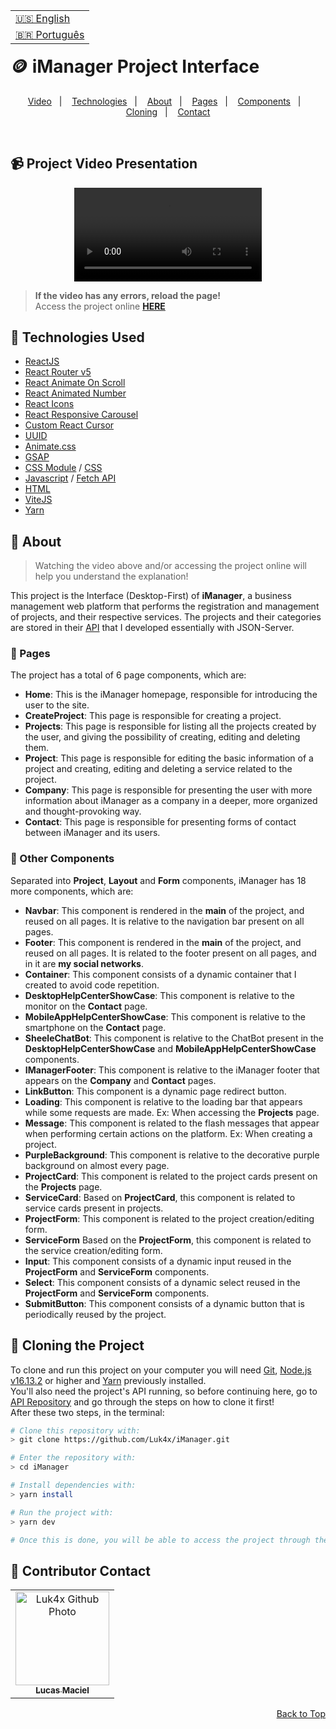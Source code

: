 <table align="right">
  <tr>
    <td>
      <a href="readme-en.md">🇺🇸 English</a>
    </td>
  </tr>
  <tr>
    <td>
      <a href="README.md">🇧🇷 Português</a>
    </td>
  </tr>
</table>
<br>

# 🪙 iManager Project Interface

<p align="center">
  <a href="#-project-video-presentation">Video</a>&nbsp;&nbsp;&nbsp;|&nbsp;&nbsp;&nbsp;
  <a href="#-technologies-used">Technologies</a>&nbsp;&nbsp;&nbsp;|&nbsp;&nbsp;&nbsp;
  <a href="#-about">About</a>&nbsp;&nbsp;&nbsp;|&nbsp;&nbsp;&nbsp;
  <a href="#-pages">Pages</a>&nbsp;&nbsp;&nbsp;|&nbsp;&nbsp;&nbsp;
  <a href="#-other-components">Components</a>&nbsp;&nbsp;&nbsp;|&nbsp;&nbsp;&nbsp;
  <a href="#-cloning-the-project">Cloning</a>&nbsp;&nbsp;&nbsp;|&nbsp;&nbsp;&nbsp;
  <a href="#-contributor-contact">Contact</a>
</p>
<br>

## 📹 Project Video Presentation
<div align="center">
  <video src="https://user-images.githubusercontent.com/86276393/193448357-c566da3f-dc11-4cc6-b9bb-c28579e27168.mp4">
</div>

> **If the video has any errors, reload the page!**<br>
> Access the project online **[HERE](https://luk4x-imanager.netlify.app/)**

## 🚀 Technologies Used

-   [ReactJS](https://pt-br.reactjs.org)
-   [React Router v5](https://v5.reactrouter.com/web/guides/quick-start)
-   [React Animate On Scroll](https://www.npmjs.com/package/react-animate-on-scroll)
-   [React Animated Number](https://yarnpkg.com/package/react-animated-number)
-   [React Icons](https://react-icons.github.io/react-icons/)
-   [React Responsive Carousel](https://yarnpkg.com/package/react-responsive-carousel)
-   [Custom React Cursor](https://ajmnz.github.io/custom-cursor-react/)
-   [UUID](https://www.uuidgenerator.net/)
-   [Animate.css](https://animate.style/)
-   [GSAP](https://greensock.com/docs/v3/Installation)
-   [CSS Module](https://github.com/css-modules/css-modules) / [CSS](https://developer.mozilla.org/en-US/docs/Web/CSS)
-   [Javascript](https://developer.mozilla.org/en-US/docs/Web/JavaScript) / [Fetch API](https://developer.mozilla.org/en-US/docs/Web/API/Fetch_API)
-   [HTML](https://developer.mozilla.org/en-US/docs/Web/HTML)
-   [ViteJS](https://vitejs.dev/)
-   [Yarn](https://yarnpkg.com/)

## 📝 About

> Watching the video above and/or accessing the project online will help you understand the explanation!

This project is the Interface (Desktop-First) of **iManager**, a business management web platform that performs the registration and management of projects, and their respective services. The projects and their categories are stored in their [API](https://github.com/Luk4x/iManager-json-server) that I developed essentially with JSON-Server.

### 📄 Pages

The project has a total of 6 page components, which are:

  - **Home**: This is the iManager homepage, responsible for introducing the user to the site.
  - **CreateProject**: This page is responsible for creating a project.
  - **Projects**: This page is responsible for listing all the projects created by the user, and giving the possibility of creating, editing and deleting them.
  - **Project**: This page is responsible for editing the basic information of a project and creating, editing and deleting a service related to the project.
  - **Company**: This page is responsible for presenting the user with more information about iManager as a company in a deeper, more organized and thought-provoking way.
  - **Contact**: This page is responsible for presenting forms of contact between iManager and its users.

### 📑 Other Components
  
Separated into **Project**, **Layout** and **Form** components, iManager has 18 more components, which are:
  
  - **Navbar**: This component is rendered in the **main** of the project, and reused on all pages. It is relative to the navigation bar present on all pages.
  - **Footer**: This component is rendered in the **main** of the project, and reused on all pages. It is related to the footer present on all pages, and in it are **my social networks**.
  - **Container**: This component consists of a dynamic container that I created to avoid code repetition.
  - **DesktopHelpCenterShowCase**: This component is relative to the monitor on the **Contact** page.
  - **MobileAppHelpCenterShowCase**: This component is relative to the smartphone on the **Contact** page.
  - **SheeleChatBot**: This component is relative to the ChatBot present in the **DesktopHelpCenterShowCase** and **MobileAppHelpCenterShowCase** components.
  - **IManagerFooter**: This component is relative to the iManager footer that appears on the **Company** and **Contact** pages.
  - **LinkButton**: This component is a dynamic page redirect button.
  - **Loading**: This component is relative to the loading bar that appears while some requests are made. Ex: When accessing the **Projects** page.
  - **Message**: This component is related to the flash messages that appear when performing certain actions on the platform. Ex: When creating a project.
  - **PurpleBackground**: This component is relative to the decorative purple background on almost every page.
  - **ProjectCard**: This component is related to the project cards present on the **Projects** page.
  - **ServiceCard**: Based on **ProjectCard**, this component is related to service cards present in projects.
  - **ProjectForm**: This component is related to the project creation/editing form.
  - **ServiceForm** Based on the **ProjectForm**, this component is related to the service creation/editing form.
  - **Input**: This component consists of a dynamic input reused in the **ProjectForm** and **ServiceForm** components.
  - **Select**: This component consists of a dynamic select reused in the **ProjectForm** and **ServiceForm** components.
  - **SubmitButton**: This component consists of a dynamic button that is periodically reused by the project.
  
## 📖 Cloning the Project

To clone and run this project on your computer you will need [Git](https://git-scm.com/), [Node.js v16.13.2](https://nodejs.org/en/) or higher and [Yarn](https://yarnpkg.com/) previously installed.<br>
You'll also need the project's API running, so before continuing here, go to [API Repository](https://github.com/Luk4x/iManager-json-server) and go through the steps on how to clone it first!<br>
After these two steps, in the terminal:

```bash
# Clone this repository with:
> git clone https://github.com/Luk4x/iManager.git

# Enter the repository with:
> cd iManager

# Install dependencies with:
> yarn install

# Run the project with:
> yarn dev

# Once this is done, you will be able to access the project through the link that will appear in the terminal! (something like http://127.0.0.1:5173/ or http://localhost:5173/)
```

## 🤝 Contributor Contact

<table>
  <tr>
    <td align="center">
      <a href="https://www.linkedin.com/in/lucasmacielf/">
        <img src="https://avatars.githubusercontent.com/Luk4x" width="150px;" alt="Luk4x Github Photo"/><br>
        <sub>
          <b>Lucas Maciel</b>
        </sub>
      </a>
    </td>
  </tr>
</table>

<p align="right">
  <a href="#-imanager-project-interface">Back to Top</a>
</p>
